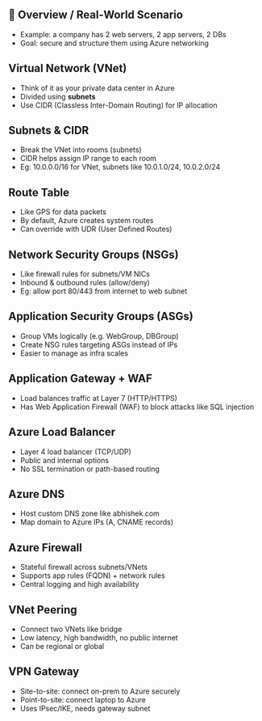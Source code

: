 ## 🧠 Overview / Real‑World Scenario

* Example: a company has 2 web servers, 2 app servers, 2 DBs
* Goal: secure and structure them using Azure networking

## Virtual Network (VNet)

* Think of it as your private data center in Azure
* Divided using **subnets**
* Use CIDR (Classless Inter-Domain Routing) for IP allocation

## Subnets & CIDR

* Break the VNet into rooms (subnets)
* CIDR helps assign IP range to each room
* Eg: 10.0.0.0/16 for VNet, subnets like 10.0.1.0/24, 10.0.2.0/24

## Route Table

* Like GPS for data packets
* By default, Azure creates system routes
* Can override with UDR (User Defined Routes)

## Network Security Groups (NSGs)

* Like firewall rules for subnets/VM NICs
* Inbound & outbound rules (allow/deny)
* Eg: allow port 80/443 from internet to web subnet

## Application Security Groups (ASGs)

* Group VMs logically (e.g. WebGroup, DBGroup)
* Create NSG rules targeting ASGs instead of IPs
* Easier to manage as infra scales

## Application Gateway + WAF

* Load balances traffic at Layer 7 (HTTP/HTTPS)
* Has Web Application Firewall (WAF) to block attacks like SQL injection

## Azure Load Balancer

* Layer 4 load balancer (TCP/UDP)
* Public and internal options
* No SSL termination or path-based routing

## Azure DNS

* Host custom DNS zone like abhishek.com
* Map domain to Azure IPs (A, CNAME records)

## Azure Firewall

* Stateful firewall across subnets/VNets
* Supports app rules (FQDN) + network rules
* Central logging and high availability

## VNet Peering

* Connect two VNets like bridge
* Low latency, high bandwidth, no public internet
* Can be regional or global

## VPN Gateway

* Site-to-site: connect on-prem to Azure securely
* Point-to-site: connect laptop to Azure
* Uses IPsec/IKE, needs gateway subnet
